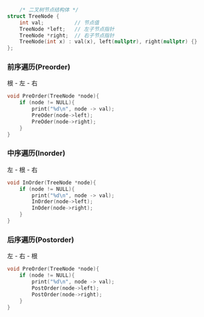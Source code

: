 
```cpp
	/* 二叉树节点结构体 */
struct TreeNode {
    int val;          // 节点值
    TreeNode *left;   // 左子节点指针
    TreeNode *right;  // 右子节点指针
    TreeNode(int x) : val(x), left(nullptr), right(nullptr) {}
};
````
### 前序遍历(Preorder)
根 - 左 - 右
```cpp
void PreOrder(TreeNode *node){
	if (node != NULL){
		print("%d\n", node -> val);
		PreOder(node->left);
		PreOder(node->right);
	}
}
```

### 中序遍历(Inorder)
左 - 根 - 右
```cpp
void InOrder(TreeNode *node){
	if (node != NULL){
		print("%d\n", node -> val);
		InOrder(node->left);
		InOder(node->right);
	}
}
```

### 后序遍历(Postorder)
左 - 右 - 根
```cpp
void PreOrder(TreeNode *node){
	if (node != NULL){
		print("%d\n", node -> val);
		PostOrder(node->left);
		PostOrder(node->right);
	}
}
```

